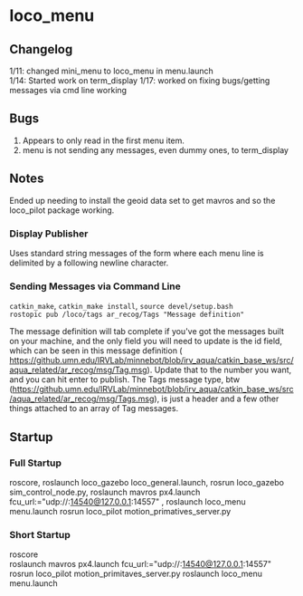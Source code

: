 # loco_menu

## Changelog
1/11: changed mini_menu to loco_menu in menu.launch  
1/14: Started work on term_display
1/17: worked on fixing bugs/getting messages via cmd line working

## Bugs
1. Appears to only read in the first menu item. 
2. menu is not sending any messages, even dummy ones, to term_display  


## Notes
Ended up needing to install the geoid data set to get mavros and so the loco_pilot package working. 
### Display Publisher
Uses standard string messages of the form where each menu line is delimited by a following newline character.

### Sending Messages via Command Line
`catkin_make`, `catkin_make install`, `source devel/setup.bash`  
`rostopic pub /loco/tags ar_recog/Tags "Message definition"`  

The message definition will tab complete if you've got the messages built on your machine, and the only field you will need to update is the id field, which can be seen in this message definition ( https://github.umn.edu/IRVLab/minnebot/blob/irv_aqua/catkin_base_ws/src/aqua_related/ar_recog/msg/Tag.msg). Update that to the number you want, and you can hit enter to publish. The Tags message type, btw (https://github.umn.edu/IRVLab/minnebot/blob/irv_aqua/catkin_base_ws/src/aqua_related/ar_recog/msg/Tags.msg), is just a header and a few other things attached to an array of Tag messages. 

## Startup 
### Full Startup
roscore, roslaunch loco_gazebo loco_general.launch, rosrun loco_gazebo sim_control_node.py, roslaunch mavros px4.launch fcu_url:="udp://:14540@127.0.0.1:14557" , roslaunch loco_menu menu.launch
rosrun loco_pilot motion_primatives_server.py 

### Short Startup
roscore  
roslaunch mavros px4.launch fcu_url:="udp://:14540@127.0.0.1:14557"  
rosrun loco_pilot motion_primitaves_server.py
roslaunch loco_menu menu.launch

